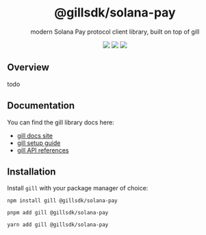 <h1 align="center">
  @gillsdk/solana-pay
</h1>

<p align="center">
  modern Solana Pay protocol client library, built on top of gill 
</p>

<p align="center">
  <a href="https://github.com/gillsdk/gill/actions/workflows/publish-packages.yml"><img src="https://img.shields.io/github/actions/workflow/status/gillsdk/gill/publish-packages.yml?logo=GitHub&label=tests" /></a>
  <a href="https://www.npmjs.com/package/@gillsdk/solana-pay"><img src="https://img.shields.io/npm/v/@gillsdk/solana-pay?logo=npm&color=377CC0" /></a>
  <a href="https://www.npmjs.com/package/@gillsdk/solana-pay"><img src="https://img.shields.io/npm/dm/@gillsdk/solana-pay?color=377CC0" /></a>
</p>

## Overview

todo

## Documentation

You can find the gill library docs here:

- [gill docs site](https://gillsdk.com)
- [gill setup guide](https://gillsdk.com/docs#quick-start)
- [gill API references](https://gillsdk.com/api)

## Installation

Install `gill` with your package manager of choice:

```shell
npm install gill @gillsdk/solana-pay
```

```shell
pnpm add gill @gillsdk/solana-pay
```

```shell
yarn add gill @gillsdk/solana-pay
```

